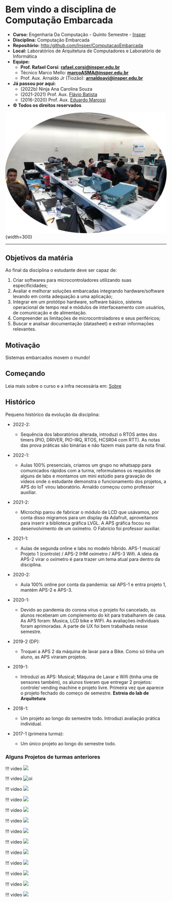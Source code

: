 # Bem vindo a disciplina de Computação Embarcada

- **Curso:** Engenharia Da Computação - Quinto Semestre - [Insper](https://www.insper.edu.br/)
- **Disciplina:** Computação Embarcada 
- **Repositório:** [http:/github.com/Insper/ComputacaoEmbarcada](http:/github.com/Insper/ComputacaoEmbarcada)
- **Local:** Laboratórios de Arquitetura de Computadores e Laboratório de Informática
- **Equipe:**
    - **Prof. Rafael Corsi**: **rafael.corsi@insper.edu.br**
    - Técnico Marco Mello: **marcoASMA@insper.edu.br**
    - Prof. Aux. Arnaldo Jr (Tiozão): **arnaldoavj@insper.edu.br**
- **Já passou por aqui:**
    - (2022b) Ninja Ana Carolina Souza 
    - (2021-2021) Prof. Aux. [Flávio Batista](https://www.linkedin.com/in/fl%C3%A1vio-batista-5846b674/)
    - (2016-2020) Prof. Aux. [Eduardo Marossi](https://www.linkedin.com/in/eduardo-marossi/)
- **© Todos os direitos reservados**

![](imgs/lab.jpeg){width=300}

------------------

## Objetivos da matéria

Ao final da disciplina o estudante deve ser capaz de:

1. Criar softwares para microcontroladores utilizando suas especificidades;
2. Avaliar e melhorar soluções embarcadas integrando hardware/software levando em conta adequação a uma aplicação;
3. Integrar em um protótipo hardware, software básico, sistema operacional de tempo real e módulos de interfaceamento com usuários, de comunicação e de alimentação.
4. Compreender as limitações de microcontroladores e seus periféricos;
5. Buscar e analisar documentação (datasheet) e extrair informações relevantes.

## Motivação

Sistemas embarcados movem o mundo!

## Começando 

Leia mais sobre o curso e a infra necessária em: [Sobre](Sobre-Curso.md)

## Histórico

Pequeno histórico da evolução da disciplina:

- 2022-2:
    - Sequência dos laboratórios alterada, introduzi o RTOS antes dos timers (PIO, DRIVER, PIO-IRQ, RTOS, HCSR04 com RTT). As notas das prova práticas são binárias e não fazem mais parte da nota final.
    
- 2022-1:
    - Aulas 100% presenciais, criamos um grupo no whatsapp para comunicados rápidos com a turma, reformulamos os requisitos de alguns de labs e montamos um mini estúdio para gravação de vídeos onde o estudante demonstra o funcionamento dos projetos, a APS do IoT virou laboratório. Arnaldo começou como professor auxiliar.

- 2021-2:
    - Microchip parou de fabricar o módulo de LCD que usávamos, por conta disso migramos para um display da Adafruit, aproveitamos para inserir a biblioteca gráfica LVGL. A APS gráfica focou no desenvolvimento de um oxímetro. O Fabrício foi professor auxiliar.

- 2021-1:
    - Aulas de segunda online e labs no modelo híbrido. APS-1 musical/ Projeto 1 (controle) / APS-2 IHM oxímetro / APS-3 Wifi. A ideia da APS-2 virar o oxímetro é para trazer um tema atual para dentro da 
    disciplina.

- 2020-2: 
    - Aula 100% online por conta da pandemia: sai APS-1 e entra projeto 1, mantém APS-2 e APS-3.
    
- 2020-1: 
    - Devido ao pandemia do corona vírus o projeto foi cancelado, os alunos receberam um complemento do kit para trabalharem de casa. As APS foram: Musica, LCD bike e WIFI. As avaliações individuais foram aprimoradas. A parte de UX foi bem trabalhada nesse semestre.
    
- 2019-2 (DP):
    - Troquei a APS 2 da máquina de lavar para a Bike. Como só tinha um aluno, as APS viraram projetos.

- 2019-1:
    - Introduzi as APS: Musical; Máquina de Lavar e Wifi (tinha uma de sensores também), os alunos tiveram que entregar 2 projetos: controle/ vending machine e projeto livre. Primeira vez que aparece o projeto fechado do começo de semestre. **Estreia do lab de Arquitetura**
    
- 2018-1:
    - Um projeto ao longo do semestre todo. Introduzi avaliação prática individual.

- 2017-1 (primeira turma):
    - Um único projeto ao longo do semestre todo.

### Alguns Projetos de turmas anteriores

!!! video
    ![](https://www.youtube.com/embed/xfCjqsRxOO0)

!!! video
    ![oi](https://youtu.be/fmUkZNA9ECc)
    
!!! video
    ![](https://youtube.com/tVuRww94FWc)

!!! video
    ![](https://youtube.com/eZfbONTxnS4)

!!! video
    ![](https://youtube.com/hSnb8Q8nyII)

!!! video
    ![](https://youtube.com/Xs_b3izY2hg)

!!! video
    ![](https://www.youtube.com/embed/xfCjqsRxOO0)

!!! video
    ![](https://www.youtube.com/embed/Rtngc9UBV-k)

!!! video
    ![](https://www.youtube.com/embed/Xk86Dx85DUg)

!!! video
    ![](https://www.youtube.com/embed/SbB6z_b_fc8)

!!! video
    ![](https://www.youtube.com/embed/3MskQc6xw5s)

!!! video
    ![](https://www.youtube.com/embed/nDGiS4ESHzE)

!!! video
    ![](https://www.youtube.com/embed/cLzB3bGji-c)
